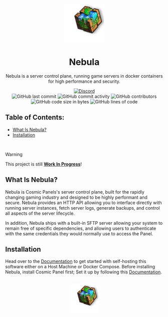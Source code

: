 <p align="center">
  <img src="https://github.com/Cosmic-Craft/Assets/blob/General/Images/CosmicCraft-Logo.png?raw=true" alt="Cosmic Craft Logo" width="25%"/>
  <h1 align="center">Nebula</h1>
  <p align="center">Nebula is a server control plane, running game servers in docker containers for high performance and security.</p>
</p>

<div align="center">
    <a href="https://discord.gg/jXA7cU8K"><img src="https://img.shields.io/discord/1164483117319454730?logo=discord" alt="Discord"/></a>
    <br>
    <img src="https://img.shields.io/github/last-commit/Cosmic-Craft/Nebula" alt="GitHub last commit"/>
    <img src="https://img.shields.io/github/commit-activity/w/Cosmic-Craft/Nebula" alt="GitHub commit activity"/>
    <img src="https://img.shields.io/github/contributors/Cosmic-Craft/Nebula" alt="GitHub contributors"/>
    <br>
    <img src="https://img.shields.io/github/languages/code-size/Cosmic-Craft/Nebula" alt="GitHub code size in bytes"/>
    <img src="https://img.shields.io/endpoint?url=https://ghloc.vercel.app/api/Cosmic-Craft/Nebula/badge?$&label=lines%20of%20code&color=blue" alt="GitHub lines of code"/>
</div>

<!-- Start -->

## Table of Contents:
- [What Is Nebula?](#Description)
- [Installation](#Installation)
<br>

>[!WARNING]
>This project is still <ins>**Work In Progress**</ins>!

<a id="Description"></a>
## What Is Nebula?

Nebula is Cosmic Panels's server control plane, built for the rapidly changing gaming industry and designed to be highly performant and secure. Nebula provides an HTTP API allowing you to interface directly with running server instances, fetch server logs, generate backups, and control all aspects of the server lifecycle.

In addition, Nebula ships with a built-in SFTP server allowing your system to remain free of specific dependencies, and allowing users to authenticate with the same credentials they would normally use to access the Panel.

<a id="Installation"></a>
## Installation

Head over to the [Documentation](https://github.com/cosmic-craft/Nebula/wiki/Installation) to get started with self-hosting this software either on a Host Machine or Docker Compose. Before installing Nebula, install Cosmic Panel first; Set it up by following this [Documentation]([https://github.com/cosmic-craft/CosmicHosting](https://github.com/Cosmic-Craft/CosmicHosting/wiki/Installation)).

<p align="center">
  <br>
  <img src="https://github.com/Cosmic-Craft/Assets/blob/General/Images/CosmicCraft-Logo.png?raw=true" alt="CosmicCraft Logo" width="18%"/>
</p>
